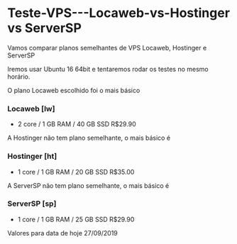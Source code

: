 # Teste-VPS---Locaweb-vs-Hostinger vs ServerSP

Vamos comparar planos semelhantes de VPS Locaweb, Hostinger e ServerSP

Iremos usar Ubuntu 16 64bit e tentaremos rodar os testes no mesmo horário.


O plano Locaweb escolhido foi o mais básico

### Locaweb [lw]

- 2 core / 1 GB RAM / 40 GB SSD R$29.90 


A Hostinger não tem plano semelhante, o mais básico é

### Hostinger [ht]

- 1 core / 1 GB RAM / 20 GB SSD  R$35.00


A ServerSP não tem plano semelhante, o mais básico é

### ServerSP [sp]

- 1 core / 1 GB RAM / 25 GB SSD R$29.90



Valores para data de hoje 27/09/2019

